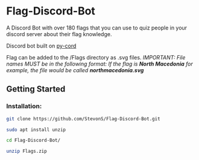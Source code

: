 # Flag-Discord-Bot
A Discord Bot with over 180 flags that you can use to quiz people in your discord server about their flag knowledge.

Discord bot built on [py-cord](https://docs.pycord.dev/en/stable/index.html)

Flag can be added to the /Flags directory as .svg files. 
*IMPORTANT: File names MUST be in the following format:  If the flag is **North Macedonia** for example, the file would be called **northmacedonia.svg***


## Getting Started


### Installation:

```bash
git clone https://github.com/StevonS/Flag-Discord-Bot.git
```

```bash
sudo apt install unzip
```

```bash
cd Flag-Discord-Bot/
```

```bash
unzip Flags.zip
```

